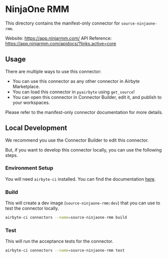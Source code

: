 # NinjaOne RMM
This directory contains the manifest-only connector for `source-ninjaone-rmm`.

Website: https://app.ninjarmm.com/
API Reference: https://app.ninjarmm.com/apidocs/?links.active=core

## Usage
There are multiple ways to use this connector:
- You can use this connector as any other connector in Airbyte Marketplace.
- You can load this connector in `pyairbyte` using `get_source`!
- You can open this connector in Connector Builder, edit it, and publish to your workspaces.

Please refer to the manifest-only connector documentation for more details.

## Local Development
We recommend you use the Connector Builder to edit this connector.

But, if you want to develop this connector locally, you can use the following steps.

### Environment Setup
You will need `airbyte-ci` installed. You can find the documentation [here](airbyte-ci).

### Build
This will create a dev image (`source-ninjaone-rmm:dev`) that you can use to test the connector locally.
```bash
airbyte-ci connectors --name=source-ninjaone-rmm build
```

### Test
This will run the acceptance tests for the connector.
```bash
airbyte-ci connectors --name=source-ninjaone-rmm test
```

